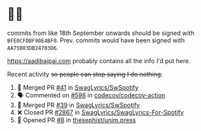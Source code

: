 # 👋🏻
<!--
**aadibajpai/aadibajpai** is a ✨ _special_ ✨ repository because its `README.md` (this file) appears on your GitHub profile.
-->
commits from like 18th September onwards should be signed with `BFE0CFDBF90E4BF0`. Prev. commits would have been signed with `AA75B83DB24703D6`.

https://aadibajpai.com probably contains all the info I'd put here.

Recent activity ~~so people can stop saying I do nothing~~:
<!--START_SECTION:activity-->
1. 🎉 Merged PR [#41](https://github.com/SwagLyrics/SwSpotify/pull/41) in [SwagLyrics/SwSpotify](https://github.com/SwagLyrics/SwSpotify)
2. 🗣 Commented on [#598](https://github.com/codecov/codecov-action/issues/598) in [codecov/codecov-action](https://github.com/codecov/codecov-action)
3. 🎉 Merged PR [#39](https://github.com/SwagLyrics/SwSpotify/pull/39) in [SwagLyrics/SwSpotify](https://github.com/SwagLyrics/SwSpotify)
4. ❌ Closed PR [#2867](https://github.com/SwagLyrics/SwagLyrics-For-Spotify/pull/2867) in [SwagLyrics/SwagLyrics-For-Spotify](https://github.com/SwagLyrics/SwagLyrics-For-Spotify)
5. 💪 Opened PR [#8](https://github.com/thesephist/unim.press/pull/8) in [thesephist/unim.press](https://github.com/thesephist/unim.press)
<!--END_SECTION:activity-->
